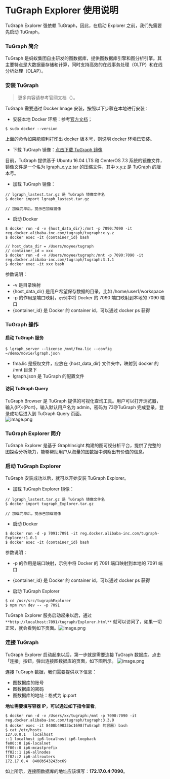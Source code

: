 # TuGraph Explorer 使用说明

TuGraph Explorer 强依赖 TuGraph，因此，在启动 Explorer 之前，我们先需要先启动 TuGraph。
<a name="lGD6j"></a>

### TuGraph 简介

TuGraph 是蚂蚁集团自主研发的图数据库，提供图数据库引擎和图分析引擎。其主要特点是大数据量存储和计算，同时支持高效的在线事务处理（OLTP）和在线分析处理（OLAP）。
<a name="BOZFL"></a>

### 安装 TuGraph

> 更多内容请参考官网文档（）。

TuGraph 需要通过 Docker Image 安装，按照以下步骤在本地进行安装：

- 安装本地 Docker 环境：参考[官方文档](https://docs.docker.com/get-started/)；

```shell
$ sudo docker --version
```

上面的命令如果能顺利打印出 docker 版本号，则说明 docker 环境已安装。

- 下载 TuGraph 镜像：[点击下载 TuGraph 镜像](https://tugraph-web.oss-cn-beijing.aliyuncs.com/tugraph/tugraph-3.3.0/TuGraph-Image-3.3.0.tar.gz)

目前，TuGraph 提供基于 Ubuntu 16.04 LTS 和 CenterOS 7.3 系统的镜像文件，镜像文件是一个名为 lgraph_x.y.z.tar 的压缩文件，其中 x.y.z 是 TuGraph 的版本号。

- 加载 TuGraph 镜像：

```shell
// lgraph_lastest.tar.gz 是 TuGraph 镜像文件名
$ docker import lgraph_lastest.tar.gz

// 加载完毕后，提示已加载镜像
```

- 启动 Docker

```shell
$ docker run -d -v {host_data_dir}:/mnt -p 7090:7090 -it reg.docker.alibaba-inc.com/tugraph/tugraph:x.y.z
$ docker exec -it {container_id} bash

// host_data_dir = /Users/moyee/tugraph
// container_id = xxx
$ docker run -d -v /Users/moyee/tugraph:/mnt -p 7090:7090 -it reg.docker.alibaba-inc.com/tugraph/tugraph:3.1.1
$ docker exec -it xxx bash

```

参数说明：

- -v 是目录映射
- {host_data_dir} 是用户希望保存数据的目录，比如 /home/user1/workspace
- -p 的作用是端口映射，示例中将 Docker 的 7090 端口映射到本地的 7090 端口
- {container_id} 是 Docker 的 container id，可以通过 docker ps 获得

<a name="LOzYE"></a>

### TuGraph 操作

<a name="zLris"></a>

#### 启动 TuGraph 服务

```shell
$ lgraph_server --license /mnt/fma.lic --config ~/demo/movie/lgraph.json
```

- fma.lic 是授权文件，应放在 {host_data_dir} 文件夹中，映射到 docker 的 /mnt 目录下
- lgraph.json 是 TuGraph 的配置文件

<a name="OUx1A"></a>

#### 访问 TuGraph Query

TuGraph Browser 是 TuGraph 提供的可视化查询工具。用户可以打开浏览器，输入{IP}:{Port}，输入默认用户名为 admin，密码为 73@TuGraph 完成登录，登录成功后进入到 TuGraph Query 页面。<br />![image.png](https://tugraph-web-static.oss-cn-beijing.aliyuncs.com/%E6%96%87%E6%A1%A3/2.Operating/7.tugraph-browser-query-01.png)
<a name="wGOCA"></a>

### TuGraph Explorer 简介

TuGraph Explorer 是基于 GraphInsight 构建的图可视分析平台，提供了完整的图探索分析能力，能够帮助用户从海量的图数据中洞察出有价值的信息。

<a name="uw3UH"></a>

### 启动 TuGraph Explorer

TuGraph 安装成功以后，就可以开始安装 TuGraph Explorer。

- 加载 TuGraph Explorer 镜像：

```shell
// lgraph_lastest.tar.gz 是 TuGraph 镜像文件名
$ docker import tugraph_Explorer.tar.gz

// 加载完毕后，提示已加载镜像
```

- 启动 Docker

```shell
$ docker run -d -p 7091:7091 -it reg.docker.alibaba-inc.com/tugraph-Explorer:1.0.1
$ docker exec -it {container_id} bash
```

参数说明：

- -p 的作用是端口映射，示例中将 Docker 的 7091 端口映射到本地的 7091 端口
- {container_id} 是 Docker 的 container id，可以通过 docker ps 获得

- 启动 TuGraph Explorer

```shell
$ cd /usr/src/tugraphExplorer
$ npm run dev -- -p 7091
```

TuGraph Explorer 服务启动起来以后，通过 `**http://localhost:7091/tugraph/Explorer.html**` 就可以访问了，如果一切正常，就会看到如下页面。![image.png](https://tugraph-web-static.oss-cn-beijing.aliyuncs.com/tugraph-expolore/tugraph-Explorer-index.png)

### 连接 TuGraph

TuGraph Explorer 启动起来以后，第一步就是需要连接 TuGraph 数据库。点击「连接」按钮，弹出连接图数据库的页面，如下图所示。
![image.png](https://gw.alipayobjects.com/mdn/rms_fa12c2/afts/img/A*JEUKRYMH--4AAAAAAAAAAAAAARQnAQ)

连接 TuGraph 数据，我们需要提供以下信息：

- 图数据库的账号
- 图数据库的密码
- 图数据库的地址：格式为 ip:port

**地址需要填写容器 IP，可以通过如下指令查看**。

```
$ docker run -d -v /Users/xx/tugraph:/mnt -p 7090:7090 -it reg.docker.alibaba-inc.com/tugraph/tugraph:3.3.0
$ docker exec -it 8408b49033bc1698(TuGraph 的容器) bash
$ cat /etc/hosts
127.0.0.1	localhost
::1	localhost ip6-localhost ip6-loopback
fe00::0	ip6-localnet
ff00::0	ip6-mcastprefix
ff02::1	ip6-allnodes
ff02::2	ip6-allrouters
172.17.0.4	8408b543243bc69
```

如上所示，连接图数据库的地址应该填写：**172.17.0.4:7090**。
